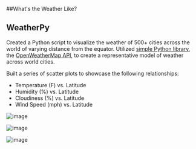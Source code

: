##What's the Weather Like?

## WeatherPy

Created a Python script to visualize the weather of 500+ cities across the world of varying distance from the equator.  Utilized [simple Python library](https://pypi.python.org/pypi/citipy), the [OpenWeatherMap API](https://openweathermap.org/api), to create a representative model of weather across world cities.

Built a series of scatter plots to showcase the following relationships:

* Temperature (F) vs. Latitude
* Humidity (%) vs. Latitude
* Cloudiness (%) vs. Latitude
* Wind Speed (mph) vs. Latitude

![image](https://user-images.githubusercontent.com/33263918/49958804-c3fb4380-fec0-11e8-9bb5-41be25ae9526.png)

![image](https://user-images.githubusercontent.com/33263918/49959008-3d933180-fec1-11e8-82f3-7253eab06177.png)

![image](https://user-images.githubusercontent.com/33263918/49959118-8ba83500-fec1-11e8-8baa-d38300dd9b23.png)
